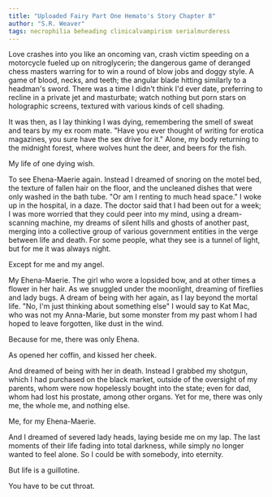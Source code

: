 ```yaml
---
title: "Uploaded Fairy Part One Hemato's Story Chapter 8"
author: "S.R. Weaver"
tags: necrophilia beheading clinicalvampirism serialmurderess
---
```

Love crashes into you like an oncoming van, crash victim speeding on a motorcycle fueled up on nitroglycerin; the dangerous game of deranged chess masters warring for to win a round of blow jobs and doggy style. A game of blood, necks, and teeth; the angular blade hitting similarly to a headman's sword. There was a time I didn't think I'd ever date, preferring to recline in a private jet and masturbate; watch nothing but porn stars on holographic screens, textured with various kinds of cell shading.

It was then, as I lay thinking I was dying, remembering the smell of sweat and tears by my ex room mate. "Have you ever thought of writing for erotica magazines, you sure have the sex drive for it." Alone, my body returning to the midnight forest, where wolves hunt the deer, and beers for the fish.

My life of one dying wish.

To see Ehena-Maerie again. Instead I dreamed of snoring on the motel bed, the texture of fallen hair on the floor, and the uncleaned dishes that were only washed in the bath tube. "Or am I renting to much head space." I woke up in the hospital, in a daze. The doctor said that I had been out for a week; I was more worried that they could peer into my mind, using a dream-scanning machine, my dreams of silent hills and ghosts of another past, merging into a collective group of various government entities in the verge between life and death. For some people, what they see is a tunnel of light, but for me it was always night.

Except for me and my angel.

My Ehena-Maerie. The girl who wore a lopsided bow, and at other times a flower in her hair. As we snuggled under the moonlight, dreaming of fireflies and lady bugs. A dream of being with her again, as I lay beyond the mortal life. "No, I'm just thinking about something else" I would say to Kat Mac, who was not my Anna-Marie, but some monster from my past whom I had hoped to leave forgotten, like dust in the wind.

Because for me, there was only Ehena.

As opened her coffin, and kissed her cheek.

And dreamed of being with her in death. Instead I grabbed my shotgun, which I had purchased on the black market, outside of the oversight of my parents, whom were now hopelessly bought into the state; even for dad, whom had lost his prostate, among other organs. Yet for me, there was only me, the whole me, and nothing else.

Me, for my Ehena-Maerie.

And I dreamed of severed lady heads, laying beside me on my lap. The last moments of their life fading into total darkness, while simply no longer wanted to feel alone. So I could be with somebody, into eternity.

But life is a guillotine.

You have to be cut throat.
